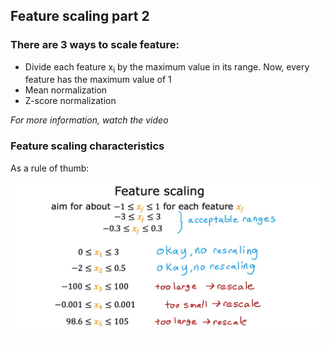 ## Feature scaling part 2

### There are 3 ways to scale feature:

- Divide each feature x<sub>i</sub> by the maximum value in its range. Now, every feature has the maximum value of 1
- Mean normalization
- Z-score normalization

*For more information, watch the video*

### Feature scaling characteristics

As a rule of thumb:

![Alt text](<2. img.png>)